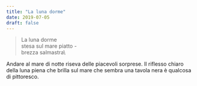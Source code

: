 ```yaml
---
title: "La luna dorme"
date: 2019-07-05
draft: false
---
```

>La luna dorme\
>stesa sul mare piatto -\
>brezza salmastra\
<!--more-->

Andare al mare di notte riseva delle piacevoli sorprese.
Il riflesso chiaro della luna piena che brilla sul mare che sembra una tavola nera è qualcosa di pittoresco.